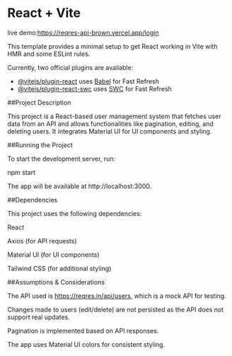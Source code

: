 # React + Vite
live demo:https://reqres-api-brown.vercel.app/login

This template provides a minimal setup to get React working in Vite with HMR and some ESLint rules.

Currently, two official plugins are available:

- [@vitejs/plugin-react](https://github.com/vitejs/vite-plugin-react/blob/main/packages/plugin-react/README.md) uses [Babel](https://babeljs.io/) for Fast Refresh
- [@vitejs/plugin-react-swc](https://github.com/vitejs/vite-plugin-react-swc) uses [SWC](https://swc.rs/) for Fast Refresh

##Project Description

This project is a React-based user management system that fetches user data from an API and allows functionalities like pagination, editing, and deleting users. It integrates Material UI for UI components and styling.

##Running the Project

To start the development server, run:

npm start

The app will be available at http://localhost:3000.

##Dependencies

This project uses the following dependencies:

React

Axios (for API requests)

Material UI (for UI components)

Tailwind CSS (for additional styling)

##Assumptions & Considerations

The API used is https://reqres.in/api/users, which is a mock API for testing.

Changes made to users (edit/delete) are not persisted as the API does not support real updates.

Pagination is implemented based on API responses.

The app uses Material UI colors for consistent styling.
